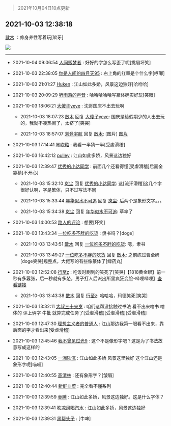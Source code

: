 > 2021年10月04日10点更新
<link rel="stylesheet" href="https://cdn.jsdelivr.net/gh/taotie6/sampleJSON@main/css/photo_show.css">
<meta name="referrer" content="no-referrer" />


 ## 2021-10-03 12:38:18 

 [㪚木](https://www.coolapk.com/feed/30430687?shareKey=Y2Y5OGZjNDA5ZDZmNjE1OTM4MzM~) ：修身养性写着玩[呲牙] 

<div class="album">
<img class="img-item" src="http://image.coolapk.com/feed/2021/1003/12/1081091_6715da21_5897_4741@4556x922.jpeg" />
</div>

 ------- 

- 2021-10-04 09:06:54 [人间贩梦者](uid=2446972) : 好好的字怎么写歪了呢[挑眉坏笑] 

- 2021-10-03 22:38:05 [你是人间的四月天95](uid=728833) : 右上角的红章是个什么字[哼唧] 

- 2021-10-03 21:01:27 [Huken](uid=2146247) : 江山如此多娇，风景这边独好[哈哈哈] 

- 2021-10-03 20:09:29 [听雨落的声音](uid=3650984) : 哈哈哈哈哈写篆体确实好玩[笑眼] 

- 2021-10-03 18:06:21 [大傻子yeye](uid=1019731) : 沈哥国庆不出去玩啊 

    - 2021-10-03 18:07:23 [㪚木](uid=1081091) 回复 [大傻子yeye](uid=1019731): 国庆是给假期少的人出去玩的，我就不凑热闹了，太挤了[笑哭] 

    - 2021-10-03 18:57:07 [刘登宇航](uid=571170) 回复 [㪚木](uid=1081091): [图片] [图片](http://image.coolapk.com/feed/2021/1003/18/571170_511ac40b_8626_1534@959x519.jpeg)

- 2021-10-03 17:14:41 [琴吹釉](uid=1538914) : 我看一半猜一半[受虐滑稽] 

- 2021-10-03 16:42:12 [pulley](uid=391132) : 江山如此多娇，风景这边独好 

- 2021-10-03 12:39:47 [优秀的小达同学](uid=3114536) : 前面几个还看得懂[受虐滑稽]后面全靠猜[不开心] 

    - 2021-10-03 15:32:10 [岚尘](uid=1308250) 回复 [优秀的小达同学](uid=3114536): 这[流汗滑稽]这几个字很好认啊，字是繁体，只不过写法不同 

    - 2021-10-03 15:33:44 [年华似水不可追](uid=625421) 回复 [岚尘](uid=1308250): 后两个是象形文字。。。 

    - 2021-10-03 15:34:38 [岚尘](uid=1308250) 回复 [年华似水不可追](uid=625421): 草率了 

- 2021-10-03 14:00:53 [路人的评论](uid=3432886) : 想要[坏笑] 

- 2021-10-03 13:43:34 [一位吃多不胖的吃货](uid=3672372) : 隶书吗？[doge] 

    - 2021-10-03 13:43:51 [㪚木](uid=1081091) 回复 [一位吃多不胖的吃货](uid=3672372): 嗯，隶书 

    - 2021-10-03 13:49:27 [一位吃多不胖的吃货](uid=3672372) 回复 [㪚木](uid=1081091): 之前练过曹全碑[doge笑哭]规整点，大佬写的有些像篆体了[绿药丸] 

- 2021-10-03 12:52:08 [行至z](uid=582810) : 吃饭时刷到的笑死了[笑哭]【1818黄金眼】前一秒有多嚣张，后一秒就有多怂，男子打人后派出所里疯狂变脸-哔哩哔哩】<a class="feed-link-url" href="https://b23.tv/C7pzyE" title="https://b23.tv/C7pzyE" target="_blank" rel="nofollow">查看链接</a> 

    - 2021-10-03 13:43:38 [㪚木](uid=1081091) 回复 [行至z](uid=582810): 哈哈哈，玛德笑死[笑哭] 

- 2021-10-03 13:32:11 [大叔三十来岁](uid=5360167) : 咱们这帮没接触过书法  看不出来啥书 啥体的
评上俩字   牛批  就算完成任务了[受虐滑稽][受虐滑稽][受虐滑稽] 

- 2021-10-03 12:47:30 [理想主义者的普通人](uid=1708330) : 江山那边我第一眼看不出来，靠后面的字才看出来[受虐滑稽] 

- 2021-10-03 12:45:46 [我不曾见过光9](uid=1784401) : 这个不是像形字吧？这是为了书法故意写成这样的 

- 2021-10-03 12:43:05 [一洲陆沉](uid=889471) : 江山如此多娇 风景这里独好
这个江山还是象形字呢[喵喵] 

- 2021-10-03 12:40:55 [高清林](uid=8114305) : 还有象形字？[皱眉] 

- 2021-10-03 12:40:44 [新鲜韭菜](uid=1735035) : 完全看不懂系列 

- 2021-10-03 12:39:59 [栆睡](uid=2246713) : 江山如此多娇，风景这边独好。这是什么字体？ 

- 2021-10-03 12:39:41 [吹凉风喝汽水](uid=1078141) : 江山如此多娇，风景这边独好 

- 2021-10-03 12:39:31 [黑帮头子](uid=2838832) : [牛啤] 

